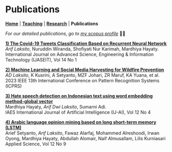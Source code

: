 # Publications
**[Home](/)** | **[Teaching](/teach)** | **[Research](/research)** | **Publications**

*For our detailed publications, go to [my scopus profile](https://www.scopus.com/authid/detail.uri?authorId=57200217326)* 👨‍🎓

**[1) The Covid-19 Tweets Classification Based on Recurrent Neural Network](https://ijaseit.insightsociety.org/index.php/ijaseit/article/view/18832)**<br />
*Arif Laksito*, Nuruddin Wiranda, Shofiyati Nur Karimah, Mardhiya Hayaty.<br />
International Journal on Advanced Science, Engineering & Information Technology (IJASEIT), Vol 14 No 1

**[2) Machine Learning and Social Media Harvesting for Wildfire Prevention](https://ieeexplore.ieee.org/abstract/document/10179001)**<br />
*AD Laksito*, K Kusrini, A Setyanto, MZF Johari, ZR Maruf, KA Yuana, et al.<br />
2023 IEEE 13th International Conference on Pattern Recognition Systems (ICPRS)

**[3) Hate speech detection on Indonesian text using word embedding method-global vector](https://ijai.iaescore.com/index.php/IJAI/article/view/22391)**<br />
Mardhiya Hayaty, *Arif Dwi Laksito*, Sumarni Adi.<br />
IAES International Journal of Artificial Intelligence (IJ-AI), Vol 12 No 4

**[4) Arabic language opinion mining based on long short-term memory (LSTM)](https://www.mdpi.com/2076-3417/12/9/4140)**<br />
Arief Setyanto, *Arif Laksito*, Fawaz Alarfaj, Mohammed Alreshoodi, Irwan Oyong, Mardhiya Hayaty, Abdullah Alomair, Naif Almusallam, Lilis Kurniasari<br />
Applied Science, Vol 12 No 9
